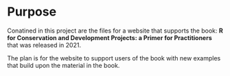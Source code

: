 # Purpose

Conatined in this project are the files for a website that supports the book: **R for Conservation and Development Projects: a Primer for Practitioners** that was released in 2021.

The plan is for the website to support users of the book with new examples that build upon the material in the book.
